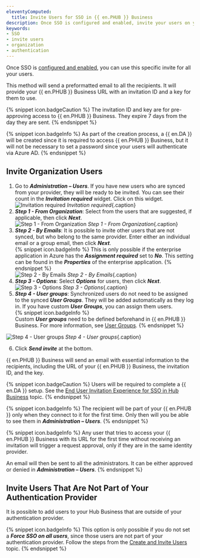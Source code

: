 ```yaml
---
eleventyComputed:
  title: Invite Users for SSO in {{ en.PHUB }} Business
description: Once SSO is configured and enabled, invite your users on your Hub following these steps.
keywords:
- SSO
- invite users
- organization
- authentication
---
```

Once SSO is [configured and enabled](/hub/getting-started/get-started-sso-hub-business/configure-sso-authentication-microsoft-azure/), you can use this specific invite for all your users.  

This method will send a preformatted email to all the recipients. It will provide your {{ en.PHUB }} Business URL with an invitation ID and a key for them to use.  

{% snippet icon.badgeCaution %} 
The invitation ID and key are for pre-approving access to {{ en.PHUB }} Business. They expire 7 days from the day they are sent. 
{% endsnippet %}
 
{% snippet icon.badgeInfo %} 
As part of the creation process, a {{ en.DA }} will be created since it is required to access {{ en.PHUB }} Business, but it will not be necessary to set a password since your users will authenticate via Azure AD. 
{% endsnippet %}
 
## Invite Organization Users 

1. Go to ***Administration – Users***. If you have new users who are synced from your provider, they will be ready to be invited. You can see their count in the ***Invitation required*** widget. Click on this widget.  
![Invitation required](/img/en/hub/Hub4141.png)
*Invitation required*{.caption}  
2. ***Step 1 - From Organization***: Select from the users that are suggested, if applicable, then click ***Next***.  
![Step 1 - From Organization](/img/en/hub/Hub2176.png)
*Step 1 - From Organization*{.caption}  
3. ***Step 2 - By Emails***: It is possible to invite other users that are not synced, but who belong to the same provider. Enter either an individual email or a group email, then click ***Next***.  
{% snippet icon.badgeInfo %} 
This is only possible if the enterprise application in Azure has the ***Assignment required*** set to ***No***. This setting can be found in the ***Properties*** of the enterprise application.
{% endsnippet %}  
 ![Step 2 - By Emails](/img/en/hub/Hub2177.png) 
*Step 2 - By Emails*{.caption}  
4. ***Step 3 - Options***: Select ***Options*** for users, then click ***Next***.  
![Step 3 - Options](/img/en/hub/Hub2178.png) 
*Step 3 - Options*{.caption}  
5. ***Step 4 - User groups***: Synchronized users do not need to be assigned to the synced ***User Groups***. They will be added automatically as they log in. If you have custom ***User Groups***, you can assign them users.  
{% snippet icon.badgeInfo %}  
Custom ***User groups*** need to be defined beforehand in {{ en.PHUB }} Business. For more information, see [User Groups](/hub/web-interface/hub-overview/administration/management/users/). 
{% endsnippet %}
 
![Step 4 - User groups](/img/en/hub/Hub2179.png) 
*Step 4 - User groups*{.caption}

6. Click ***Send invite*** at the bottom.  

{{ en.PHUB }} Business will send an email with essential information to the recipients, including the URL of your {{ en.PHUB }} Business, the invitation ID, and the key.  

{% snippet icon.badgeCaution %} 
Users will be required to complete a {{ en.DA }} setup. See the [End User Invitation Experience for SSO in Hub Business](/hub/getting-started/get-started-sso-hub-business/invite-users-SSO-hub-business/end-user-experience/) topic. 
{% endsnippet %}  
 
{% snippet icon.badgeInfo %} 
The recipient will be part of your {{ en.PHUB }} only when they connect to it for the first time. Only then will you be able to see them in ***Administration – Users***. 
{% endsnippet %}  
 
{% snippet icon.badgeInfo %} 
Any user that tries to access your {{ en.PHUB }} Business with its URL for the first time without receiving an invitation will trigger a request approval, only if they are in the same identity provider.  

An email will then be sent to all the administrators. It can be either approved or denied in ***Administration – Users***. 
{% endsnippet %}  
 
## Invite Users That Are Not Part of Your Authentication Provider

It is possible to add users to your Hub Business that are outside of your authentication provider.  

{% snippet icon.badgeInfo %} 
This option is only possible if you do not set a ***Force SSO on all users***, since those users are not part of your authentication provider.
Follow the steps from the [Create and Invite Users](/hub/web-interface/hub-overview/administration/management/users/create-invite-users/index) topic.
{% endsnippet %}
